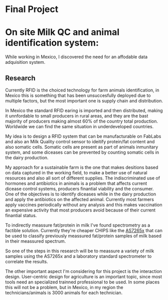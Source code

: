 # Final Project
# On site Milk QC and animal identification system:

While working in Mexico, I discovered the need for an affodable data adquisition system.

## Research

Currently RFID is the choiced technology for farm animals identification, in Mexico this is something that
has been unsuccesfully deployed due to multiple factors, but the most important one is supply chain and distribution.

In Mexico the standard RFID earing is imported and then distributed, making it unnfordable to small producers in rural areas, and they are the bast majority of producers making almost 60% of the country total production. Worldwide we can find the same situation in underdeveloped countries.

My idea is to design a RFID system that can be manufacturable on FabLabs and also an Milk Quality control sensor to ideitify protein/fat content and also somatic cells. Somatic cells are present as part of animals inmunitary system, and some diceases can be prevented by counting somatic cells in the dairy production.

My approach for a sustainable farm is the one that makes desitions based on data captured in the working field, to make a better use of natural resources and also all sort of different supplies. The indiscriminated use of hormones and antibiotics in animals is a problem that affects current dicease control systems, producers finantial viability and the consumer. One of the objectives is to identify diceases while in the dairy production and apply the antibiotics on the affected animal. Currently most farmers apply vaccines periodically without any analysis and this makes vaccination an expensive activity that most producers avoid because of their current finantial status.

To indirectly meassure fat/protein in milk I've found spectrometry as a factible solution. Currently they're cheaper CHIPS like the [AS7265x](https://www.sparkfun.com/products/15050) that can be used to classify previously meassured fat/protein samples of milk based in their meassured spectrum.

So one of the steps in this research will be to meassure a variety of milk samples using the AS7265x and a laboratory standard spectrometer to correlate the results.

The other important aspect I'm considering for this project is the interaction design. User-centric design for agriculture is an important topic, since most tools need an specialized trainned professional to be used. In some places this will not be a problem, but in Mexico, in my region the technicians/animals is 3000 animals for each technician.
